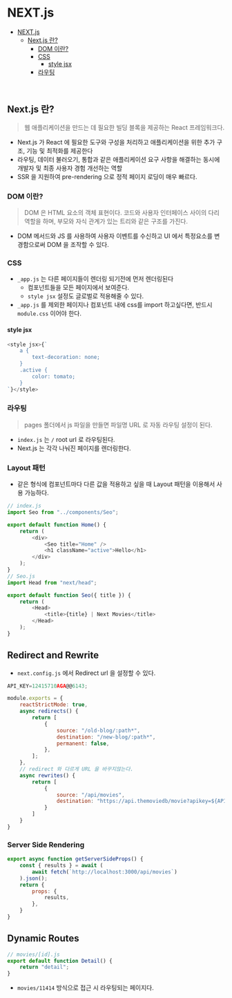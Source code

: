 # NEXT.js
<!-- TOC -->

- [NEXT.js](#nextjs)
    - [Next.js 란?](#nextjs-%EB%9E%80)
        - [DOM 이란?](#dom-%EC%9D%B4%EB%9E%80)
        - [CSS](#css)
            - [style jsx](#style-jsx)
        - [라우팅](#%EB%9D%BC%EC%9A%B0%ED%8C%85)

<!-- /TOC -->
<br>

## Next.js 란?

> 웹 애플리케이션을 만드는 데 필요한 빌딩 블록을 제공하는 React 프레임워크다.

- Next.js 가 React 에 필요한 도구와 구성을 처리하고 애플리케이션을 위한 추가 구조, 기능 및 최적화를 제공한다
- 라우팅, 데이터 불러오기, 통합과 같은 애플리케이션 요구 사항을 해결하는 동시에 개발자 및 최종 사용자 경험 개선하는 역할
- SSR 을 지원하여 pre-rendering 으로 정적 페이지 로딩이 매우 빠르다.

### DOM 이란?

> DOM 은 HTML 요소의 객체 표현이다. 코드와 사용자 인터페이스 사이의 다리 역할을 하며, 부모와 자식 관계가 있는 트리와 같은 구조를 가진다.

- DOM 메서드와 JS 를 사용하여 사용자 이벤트를 수신하고 UI 에서 특정요소를 변경함으로써 DOM 을 조작할 수 있다.

### CSS

- `_app.js` 는 다른 페이지들이 렌더링 되기전에 먼저 렌더링된다
    - 컴포넌트들을 모든 페이지에서 보여준다.
    - `style jsx` 설정도 글로벌로 적용해줄 수 있다.
- `_app.js` 를 제외한 페이지나 컴포넌트 내에 css를 import 하고싶다면, 반드시 `module.css` 이어야 한다.

#### style jsx

```js
<style jsx>{`
    a {
        text-decoration: none;
    }
    .active {
        color: tomato;
    }
`}</style>
```

### 라우팅

> pages 폴더에서 js 파일을 만들면 파일명 URL 로 자동 라우팅 설정이 된다.

- `index.js` 는 `/` root url 로 라우팅된다.
- Next.js 는 각각 나눠진 페이지를 렌더링한다.

### Layout 패턴

- 같은 형식에 컴포넌트마다 다른 값을 적용하고 싶을 때 Layout 패턴을 이용해서 사용 가능하다.

```js
// index.js
import Seo from "../components/Seo";

export default function Home() {
    return (
        <div>
            <Seo title="Home" />
            <h1 className="active">Hello</h1>
        </div>
    );
}
// Seo.js
import Head from "next/head";

export default function Seo({ title }) {
    return (
        <Head>
            <title>{title} | Next Movies</title>
        </Head>
    );
}
```

## Redirect and Rewrite

- `next.config.js` 에서 Redirect url 을 설정할 수 있다.

```js
API_KEY=12415710AGA@@6143;

module.exports = {
    reactStrictMode: true,
    async redirects() {
        return [
            {
                source: "/old-blog/:path*",
                destination: "/new-blog/:path*",
                permanent: false,
            },
        ];
    },
    // redirect 와 다르게 URL 을 바꾸지않는다.
    async rewrites() {
        return [
            {
                source: "/api/movies",
                destination: "https://api.themoviedb/movie?apikey=${API_KEY}", // API key를 숨길 수 있다.
            }
        ]
    }
}
```

### Server Side Rendering

```js
export async function getServerSideProps() {
    const { results } = await (
        await fetch(`http://localhost:3000/api/movies`)
    ).json();
    return {
        props: {
            results,
        },
    }
}
```

## Dynamic Routes

```js
// movies/[id].js
export default function Detail() {
    return "detail";
}
```
- `movies/11414` 방식으로 접근 시 라우팅되는 페이지다.